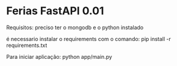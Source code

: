 <h1> Ferias FastAPI 0.01</h1>
Requisitos:
preciso ter o mongodb e o python instalado

é necessario instalar o requirements com o comando: pip install -r requirements.txt



Para iniciar aplicação:
 python app/main.py
